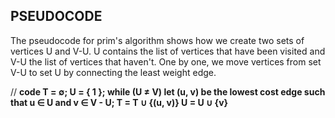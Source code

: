 <h2> PSEUDOCODE</h2>
The pseudocode for prim's algorithm shows how we create two sets of vertices U and V-U. U contains the list of vertices that have been visited and V-U the list of vertices that haven't. One by one, we move vertices from set V-U to set U by connecting the least weight edge.

// <B>code<B>
T = ∅;
U = { 1 };
while (U ≠ V)
    let (u, v) be the lowest cost edge such that u ∈ U and v ∈ V - U;
    T = T ∪ {(u, v)}
    U = U ∪ {v}
